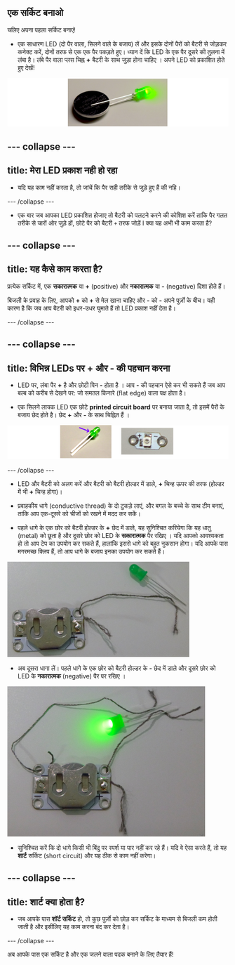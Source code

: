 ## एक सर्किट बनाओ

चलिए अपना पहला सर्किट बनाएं!

+ एक साधारण LED (दो पैर वाला, सिलने वाले के बजाय) लें और इसके दोनों पैरों को बैटरी से जोड़कर कनेक्ट करें, दोनों तरफ से एक एक पैर पकड़ते हुए। ध्यान दें कि LED के एक पैर दूसरे की तुलना में लंबा है। लंबे पैर वाला प्लस चिह्न **+** बैटरी के साथ जुड़ा होना चाहिए । अपने LED को प्रकाशित होते हुए देखें!

![](images/LED_battery_140_291_650.png)

--- collapse ---
---
title: मेरा LED प्रकाश नही हो रहा
---

+ यदि यह काम नहीं करता है, तो जांचें कि पैर सही तरीके से जुड़े हुए हैं की नहि।

--- /collapse ---

+ एक बार जब आपका LED प्रकाशित होजाए तो बैटरी को पलटने करने की कोशिश करें ताकि पैर गलत तरीके से चारों ओर जुड़े हों, छोटे पैर को बैटरी `+` तरफ जोड़ें I क्या यह अभी भी काम करता है?

--- collapse ---
---
title: यह कैसे काम करता है?
---

प्रत्येक सर्किट में, एक **सकारात्मक** या **+** (positive) और **नकारात्मक** या **-** (negative) दिशा होते हैं।

बिजली के प्रवाह के लिए, आपको **+** को **+** से मेल खाना चाहिए और **-** को **-** अपने पुर्ज़ो के बीच। यही कारण है कि जब आप बैटरी को इधर-उधर घुमाते हैं तो LED प्रकाश नहीं देता है।

--- /collapse ---

--- collapse ---
---
title: विभिन्न LEDs पर + और - की पहचान करना
---

+ LED पर, लंबा पैर **+** है और छोटी पिन **-** होता है । आप **-** की पहचान ऐसे कर भी सकते हैं जब आप बल्ब को करीब से देखने पर: जो समतल किनारे (flat edge) वाला पक्ष होता है।

+ एक सिलने लायक LED एक छोटे **printed circuit board** पर बनाया जाता है, तो इसमें पैरों के बजाय छेद होते है। छेद **+** और **-** के साथ चिह्नित हैं ।

![](images/LEDs_pos_neg_100_650.png)

--- /collapse ---

+ LED और बैटरी को अलग करें और बैटरी को बैटरी होल्डर में डाले, **+** चिन्ह ऊपर की तरफ (होल्डर में भी **+** चिन्ह होगा)।

+ प्रवाहकीय धागे (conductive thread) के दो टुकड़े लाएं, और बगल के बच्चे के साथ टीम बनाएं, ताकि आप एक-दूसरे को चीजों को रखने में मदद कर सकें।

+ पहले धागे के एक छोर को बैटरी होल्डर के **+** छेद में डाले, यह सुनिश्चित करियेगा कि यह धातु (metal) को छूता है और दूसरे छोर को LED के **सकारात्मक** पैर रखिए । यदि आपको आवश्यकता हो तो आप टेप का उपयोग कर सकते हैं, हालांकि इससे धागे को बहुत नुकसान होगा। यदि आपके पास मगरमच्छ क्लिप हैं, तो आप धागे के बजाय इनका उपयोग कर सकते हैं।

![](images/circuit_thread_pos.png)

+ अब दूसरा धागा लें। पहले धागे के एक छोर को बैटरी होल्डर के **-** छेद में डाले और दूसरे छोर को LED के **नकारात्मक** (negative) पैर पर रखिए ।

![](images/circuit_thread_complete.png)

+ सुनिश्चित करें कि दो धागे किसी भी बिंदु पर स्पर्श या पार नहीं कर रहे हैं। यदि वे ऐसा करते हैं, तो यह **शार्ट** सर्किट (short circuit) और यह ठीक से काम नहीं करेगा।

--- collapse ---
---
title: शार्ट क्या होता है?
---

+ जब आपके पास **शॉर्ट सर्किट** हो, तो कुछ पुर्ज़ो को छोड़ कर सर्किट के माध्यम से बिजली कम होती जाती है और इसीलिए यह काम करना बंद कर देता है।

--- /collapse ---

अब आपके पास एक सर्किट है और एक जलने वाला पदक बनाने के लिए तैयार हैं!
